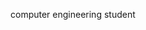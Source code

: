 computer engineering student

<!---
Skip to content
Search or jump to…
Pull requests
Issues
Marketplace
Explore
 
@lucazamparutti 
BasPieren
/
readme-template
Public
Code
Issues
Pull requests
Actions
Projects
Wiki
Security
Insights
readme-template/README.md
@BasPieren
BasPieren 📝 Added 'Concept' & 'UI Design' chapters
Latest commit 9832dc1 on May 9, 2019
 History
 1 contributor
70 lines (49 sloc)  1.6 KB
   
# README Template ⚙️

This is my personal `README.md` template. This template contains all possible chapters that I could need during a school or personal project. Chapters can be moved & removed as needed.

![Project Image](https://i.imgur.com/ZALRBjH.png)
> Image description
## Table of Contents 🗃
* [To Do](#to-do-)
* [Description](#description-)
* [Installing](#installing-)
  * [Packages and Technologies](#packages-and-technologies)
* [API](#api-)
* [Research](#research-)
* [Concept](#concept-)
* [UI Design](#ui-design-)
* [How It Works](#how-it-works-️)
* [Sources](#sources-)
  * [Honourable Mentions](#honourable-mentions)
* [Licence](#licence-)

## To Do 📌
This is a list of things I want to do in this project:

- [ ] .

## Description 📝
*Here goes the description of a project.*

## Installing 🔍
To install this application enter the following into your terminal:
```
git clone https://github.com/BasPieren/readme-template.git
cd readme-template
```

### Packages and Technologies
This project makes use of the following packages and technologies:

  * None!

## API 🐒
I made use of the following API for this project:

  * None!

## Research 🕵🏻
Here I explain the research for this project.

## Concept 💡
Here I explain the concept for this project.

## UI Design 🎨
Here I explain the UI design process for this project.

## How It Works 🛠️
Here I explain the core features of this project.

## Sources 📚
This is a list of all the sources I used during this project:

  * None!

### Honourable Mentions

  * None!

## Licence 🔓
MIT © [Bas Pieren](https://github.com/BasPieren)
© 2021 GitHub, Inc.
Terms
Privacy
Security
Status
Docs
Contact GitHub
Pricing
API
Training
Blog
About

--->

